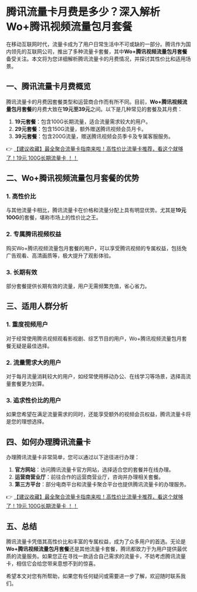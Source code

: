 # 腾讯流量卡月费是多少？深入解析Wo+腾讯视频流量包月套餐

在移动互联网时代，流量卡成为了用户日常生活中不可或缺的一部分。腾讯作为国内领先的互联网公司，推出了多种流量卡套餐，其中**Wo+腾讯视频流量包月套餐**备受关注。本文将为您详细解析腾讯流量卡的月费情况，并探讨其性价比和适用场景。

## 一、腾讯流量卡月费概览

腾讯流量卡的月费因套餐类型和运营商合作而有所不同。目前，**Wo+腾讯视频流量包月套餐**的月费大致在**19元至39元**之间。以下是几种常见的套餐及其月费：

1. **19元套餐**：包含100G长期流量，适合流量需求较大的用户。
2. **29元套餐**：包含150G流量，额外赠送腾讯视频会员月卡。
3. **39元套餐**：包含200G流量，赠送腾讯视频会员季卡及专属客服服务。

👉 [【建议收藏】最全聚合流量卡指南来啦！高性价比流量卡推荐，看这个就够了！19元 100G长期流量卡 ！！](https://bit.ly/Liuliangka)

## 二、Wo+腾讯视频流量包月套餐的优势

### 1. 高性价比
与其他流量卡相比，腾讯流量卡在价格和流量分配上具有明显优势。尤其是**19元100G**的套餐，堪称市场上的性价比之王。

### 2. 专属腾讯视频权益
购买Wo+腾讯视频流量包月套餐的用户，可以享受腾讯视频的专属权益，包括免广告观看、高清画质等，极大提升了观影体验。

### 3. 长期有效
部分套餐提供长期有效的流量，用户无需频繁充值，省心省力。

## 三、适用人群分析

### 1. 重度视频用户
对于经常使用腾讯视频观看影视剧、综艺节目的用户，Wo+腾讯视频流量包月套餐无疑是最佳选择。

### 2. 流量需求大的用户
对于每月流量消耗较大的用户，如经常使用移动办公、在线学习等场景，选择高流量套餐更为划算。

### 3. 追求性价比的用户
如果您希望在满足流量需求的同时，还能享受额外的视频会员权益，腾讯流量卡将是您的理想选择。

## 四、如何办理腾讯流量卡

办理腾讯流量卡非常简单，您可以通过以下途径进行办理：

1. **官方网站**：访问腾讯流量卡官方网站，选择适合您的套餐并在线办理。
2. **运营商营业厅**：前往合作的运营商营业厅，咨询并办理相关套餐。
3. **第三方平台**：部分电商平台和流量卡聚合平台也提供腾讯流量卡的办理服务。

👉 [【建议收藏】最全聚合流量卡指南来啦！高性价比流量卡推荐，看这个就够了！19元 100G长期流量卡 ！！](https://bit.ly/Liuliangka)

## 五、总结

腾讯流量卡凭借其高性价比和丰富的专属权益，成为了众多用户的首选。无论是**Wo+腾讯视频流量包月套餐**还是其他流量卡套餐，腾讯都致力于为用户提供最优质的流量服务。如果您正在寻找一款适合自己需求的流量卡，不妨考虑腾讯流量卡，相信它会给您带来意想不到的惊喜。

希望本文对您有所帮助，如果您有任何疑问或需要进一步了解，欢迎随时联系我们。